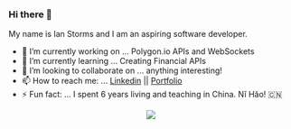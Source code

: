 ### Hi there 👋


My name is Ian Storms and I am an aspiring software developer. 
- 🔭 I’m currently working on ... Polygon.io APIs and WebSockets
- 🌱 I’m currently learning ... Creating Financial APIs
- 👯 I’m looking to collaborate on ... anything interesting!
- 📫 How to reach me: ...  [Linkedin](https://www.linkedin.com/in/ianstorms/) || [Portfolio](https://www.ianstorms.com)
- ⚡ Fun fact: ... I spent 6 years living and teaching in China. Nĭ Hăo! :cn:





<p align="center"><tb><img  src="https://visitor-badge.glitch.me/badge?page_id=Ian-Storms.README"/></tb></p>

